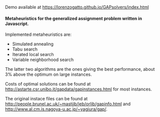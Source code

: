 Demo available at https://lorenzogatto.github.io/GAPsolvers/index.html

#### Metaheuristics for the generalized assignment problem written in Javascript.

Implemented metaheuristics are:
- Simulated annealing
- Tabu search
- Iterated local search
- Variable neighborhood search

The latter two algorithms are the ones giving the best performance, about 3% above the optimum on large instances.

Costs of optimal solutions can be found at http://astarte.csr.unibo.it/gapdata/gapinstances.html for most instances.

The original instace files can be found at http://people.brunel.ac.uk/~mastjjb/jeb/orlib/gapinfo.html and http://www.al.cm.is.nagoya-u.ac.jp/~yagiura/gap/.
